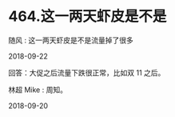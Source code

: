 # 464.这一两天虾皮是不是

随风 : 这一两天虾皮是不是流量掉了很多

2018-09-22

回答：大促之后流量下跌很正常，比如双 11 之后。

林超 Mike : 周知。

2018-09-20